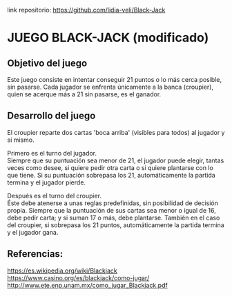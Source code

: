 link repositorio: https://github.com/lidia-veli/Black-Jack

# JUEGO BLACK-JACK (modificado)

## Objetivo del juego
Este juego consiste en intentar conseguir 21 puntos o lo más cerca posible, sin pasarse. Cada jugador se enfrenta únicamente a la banca (croupier), quien se acerque más a 21 sin pasarse, es el ganador.

## Desarrollo del juego
El croupier reparte dos cartas 'boca arriba' (visibles para todos) al jugador y sí mismo.

Primero es el turno del jugador.  
Siempre que su puntuación sea menor de 21, el jugador puede elegir, tantas veces como desee, si quiere pedir otra carta o si quiere plantarse con lo que tiene. Si su puntuación sobrepasa los 21, automáticamente la partida termina y el jugador pierde.

Después es el turno del croupier.  
Éste debe atenerse a unas reglas predefinidas, sin posibilidad de decisión propia. Siempre que la puntuación de sus cartas sea menor o igual de 16, debe pedir carta; y si suman 17 o más, debe plantarse. También en el caso del croupier, si sobrepasa los 21 puntos, automáticamente la partida termina y el jugador gana.

## Referencias:
https://es.wikipedia.org/wiki/Blackjack  
https://www.casino.org/es/blackjack/como-jugar/  
http://www.ete.enp.unam.mx/como_jugar_Blackjack.pdf
